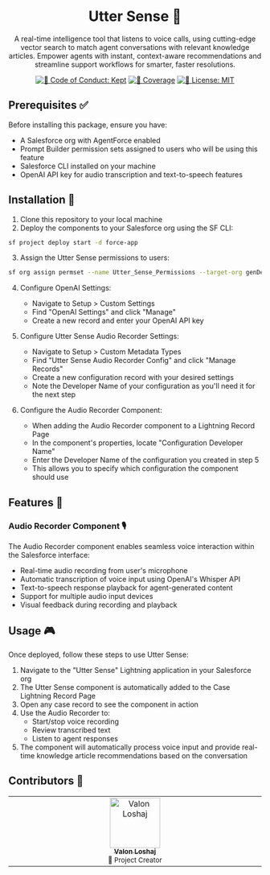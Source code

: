 <h1 align="center">Utter Sense 🎯</h1>

<p align="center">A real-time intelligence tool that listens to voice calls, using cutting-edge vector search to match agent conversations with relevant knowledge articles. Empower agents with instant, context-aware recommendations and streamline support workflows for smarter, faster resolutions.</p>

<p align="center">
    <a href="https://github.com/your-username/utter-sense/blob/main/.github/CODE_OF_CONDUCT.md" target="_blank"><img alt="🤝 Code of Conduct: Kept" src="https://img.shields.io/badge/%F0%9F%A4%9D_code_of_conduct-kept-21bb42" /></a>
    <a href="https://codecov.io/gh/your-username/utter-sense" target="_blank"><img alt="🧪 Coverage" src="https://img.shields.io/codecov/c/github/your-username/utter-sense?label=%F0%9F%A7%AA%20coverage" /></a>
    <a href="https://github.com/your-username/utter-sense/blob/main/LICENSE.md" target="_blank"><img alt="📝 License: MIT" src="https://img.shields.io/badge/%F0%9F%93%9D_license-MIT-21bb42.svg"></a>
</p>

## Prerequisites ✅

Before installing this package, ensure you have:

-   A Salesforce org with AgentForce enabled
-   Prompt Builder permission sets assigned to users who will be using this feature
-   Salesforce CLI installed on your machine
-   OpenAI API key for audio transcription and text-to-speech features

## Installation 🚀

1. Clone this repository to your local machine
2. Deploy the components to your Salesforce org using the SF CLI:

```bash
sf project deploy start -d force-app
```

3. Assign the Utter Sense permissions to users:

```bash
sf org assign permset --name Utter_Sense_Permissions --target-org genDev2
```

4. Configure OpenAI Settings:

    - Navigate to Setup > Custom Settings
    - Find "OpenAI Settings" and click "Manage"
    - Create a new record and enter your OpenAI API key

5. Configure Utter Sense Audio Recorder Settings:

    - Navigate to Setup > Custom Metadata Types
    - Find "Utter Sense Audio Recorder Config" and click "Manage Records"
    - Create a new configuration record with your desired settings
    - Note the Developer Name of your configuration as you'll need it for the next step

6. Configure the Audio Recorder Component:
    - When adding the Audio Recorder component to a Lightning Record Page
    - In the component's properties, locate "Configuration Developer Name"
    - Enter the Developer Name of the configuration you created in step 5
    - This allows you to specify which configuration the component should use

## Features 🌟

### Audio Recorder Component 🎙️

The Audio Recorder component enables seamless voice interaction within the Salesforce interface:

-   Real-time audio recording from user's microphone
-   Automatic transcription of voice input using OpenAI's Whisper API
-   Text-to-speech response playback for agent-generated content
-   Support for multiple audio input devices
-   Visual feedback during recording and playback

## Usage 🎮

Once deployed, follow these steps to use Utter Sense:

1. Navigate to the "Utter Sense" Lightning application in your Salesforce org
2. The Utter Sense component is automatically added to the Case Lightning Record Page
3. Open any case record to see the component in action
4. Use the Audio Recorder to:
    - Start/stop voice recording
    - Review transcribed text
    - Listen to agent responses
5. The component will automatically process voice input and provide real-time knowledge article recommendations based on the conversation

## Contributors 👥

<!-- spellchecker: disable -->
<!-- ALL-CONTRIBUTORS-LIST:START - Do not remove or modify this section -->
<!-- prettier-ignore-start -->
<table>
  <tbody>
    <tr>
      <td align="center" valign="top" width="14.28%">
        <a href="https://github.com/valon-loshaj">
          <img src="https://github.com/valon-loshaj.png" width="100px;" alt="Valon Loshaj"/>
          <br />
          <sub><b>Valon Loshaj</b></sub>
        </a>
        <br />
        <sub>🎯 Project Creator</sub>
      </td>
    </tr>
  </tbody>
</table>
<!-- prettier-ignore-end -->
<!-- ALL-CONTRIBUTORS-LIST:END -->
<!-- spellchecker: enable -->
